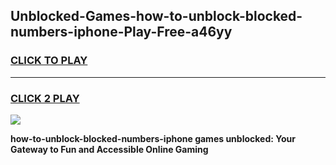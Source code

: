 
## Unblocked-Games-how-to-unblock-blocked-numbers-iphone-Play-Free-a46yy
<h3>
<a href="https://premium76.site?title=how-to-unblock-blocked-numbers-iphone&ref=20M">CLICK TO PLAY</a></h3>
<hr>

<h3>
<a href="https://premium76.site?title=how-to-unblock-blocked-numbers-iphone&ref=20M">CLICK 2 PLAY</a>
  
</h3>

<a href="https://premium76.site?title=how-to-unblock-blocked-numbers-iphone&ref=19M"><img src="https://clearcache.store/games.png"></a>


**how-to-unblock-blocked-numbers-iphone games unblocked: Your Gateway to Fun and Accessible Online Gaming**
